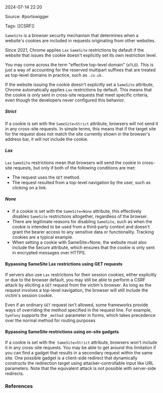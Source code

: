 
2024-07-14 22:20

Source: #portswigger 

Tags: [[CSRF]]

`SameSite` is a browser security mechanism that determines when a website's cookies are included in requests originating from other websites.

Since 2021, Chrome applies `Lax` `SameSite` restrictions by default if the website that issues the cookie doesn't explicitly set its own restriction level. 

You may come across the term "effective top-level domain" (`eTLD`). This is just a way of accounting for the reserved multipart suffixes that are treated as top-level domains in practice, such as `.co.uk.` 

If the website issuing the cookie doesn't explicitly set a `SameSite` attribute, Chrome automatically applies `Lax` restrictions by default. This means that the cookie is only sent in cross-site requests that meet specific criteria, even though the developers never configured this behavior.
##### Strict 

If a cookie is set with the `SameSite=Strict` attribute, browsers will not send it in any cross-site requests. In simple terms, this means that if the target site for the request does not match the site currently shown in the browser's address bar, it will not include the cookie. 
##### Lax

 `Lax` `SameSite` restrictions mean that browsers will send the cookie in cross-site requests, but only if both of the following conditions are met:
- The request uses the `GET` method.
- The request resulted from a top-level navigation by the user, such as clicking on a link.
##### None

- If a cookie is set with the `SameSite=None` attribute, this effectively disables `SameSite` restrictions altogether, regardless of the browser. 
- There are legitimate reasons for disabling `SameSite`, such as when the cookie is intended to be used from a third-party context and doesn't grant the bearer access to any sensitive data or functionality. Tracking cookies are a typical example. 
- When setting a cookie with SameSite=None, the website must also include the Secure attribute, which ensures that the cookie is only sent in encrypted messages over HTTPS.
#### Bypassing SameSite Lax restrictions using GET requests

If servers also use `Lax` restrictions for their session cookies, either explicitly or due to the browser default, you may still be able to perform a CSRF attack by eliciting a `GET` request from the victim's browser. 
As long as the request involves a top-level navigation, the browser will still include the victim's session cookie. 

Even if an ordinary `GET` request isn't allowed, some frameworks provide ways of overriding the method specified in the request line. For example, `Symfony` supports the `_method `parameter in forms, which takes precedence over the normal method for routing purposes
#### Bypassing SameSite restrictions using on-site gadgets

If a cookie is set with the` SameSite=Strict` attribute, browsers won't include it in any cross-site requests. You may be able to get around this limitation if you can find a gadget that results in a secondary request within the same site. 
One possible gadget is a client-side redirect that dynamically constructs the redirection target using attacker-controllable input like URL parameters.
Note that the equivalent attack is not possible with server-side redirects. 


### References
